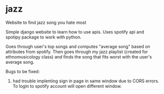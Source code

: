 # jazz
Website to find jazz song you hate most


Simple django website to learn how to use apis. Uses spotify api and spotipy package to work with python. 

Goes through user's top songs and computes "average song" based on attributes from spotify. Then goes through my jazz playlist (created for ethnomusicology class) and finds the song that fits worst with the user's average song.

Bugs to be fixed:
1. had trouble implenting sign in page in same window due to CORS errors. To login to spotify account will open different window.
